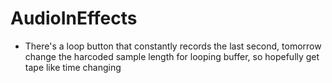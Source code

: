 # AudioInEffects

- There's a loop button that constantly records the last second, tomorrow change the harcoded sample length for looping buffer, so hopefully get tape like time changing 
